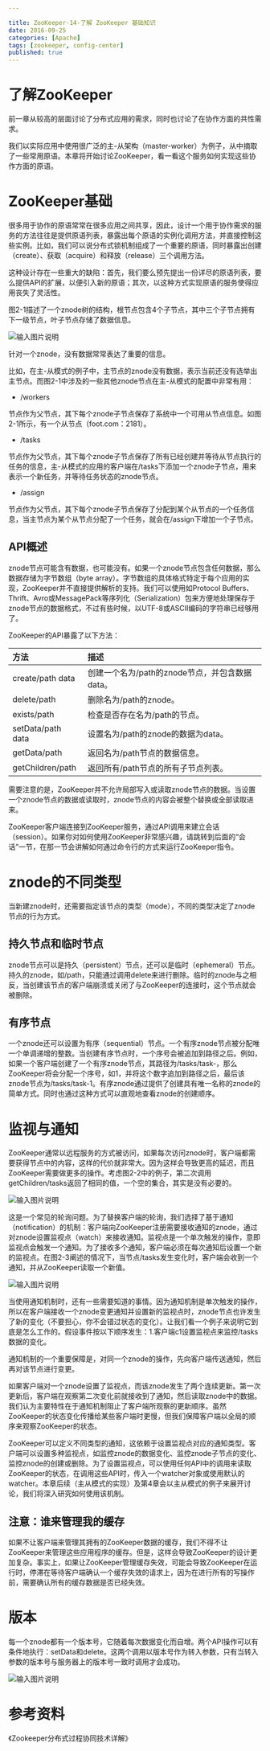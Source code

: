 ```yaml
---

title: ZooKeeper-14-了解 ZooKeeper 基础知识
date: 2016-09-25
categories: [Apache]
tags: [zookeeper, config-center]
published: true
---
```


# 了解ZooKeeper

前⼀章从较⾼的层⾯讨论了分布式应⽤的需求，同时也讨论了在协作⽅⾯的共性需求。

我们以实际应⽤中使⽤很⼴泛的主-从架构（master-worker）为例⼦，从中摘取了⼀些常⽤原语。本章将开始讨论ZooKeeper，看⼀看这个服务如何实现这些协作⽅⾯的原语。

# ZooKeeper基础

很多⽤于协作的原语常常在很多应⽤之间共享，因此，设计⼀个⽤于协作需求的服务的⽅法往往是提供原语列表，暴露出每个原语的实例化调⽤⽅法，并直接控制这些实例。⽐如，我们可以说分布式锁机制组成了⼀个重要的原语，同时暴露出创建（create）、获取（acquire）和释放（release）三个调⽤⽅法。

这种设计存在⼀些重⼤的缺陷：⾸先，我们要么预先提出⼀份详尽的原语列表，要么提供API的扩展，以便引⼊新的原语；其次，以这种⽅式实现原语的服务使得应⽤丧失了灵活性。

图2-1描述了⼀个znode树的结构，根节点包含4个⼦节点，其中三个⼦节点拥有下⼀级节点，叶⼦节点存储了数据信息。

![输入图片说明](https://images.gitee.com/uploads/images/2021/0313/193455_d02d1b28_508704.png "屏幕截图.png")

针对⼀个znode，没有数据常常表达了重要的信息。

⽐如，在主-从模式的例⼦中，主节点的znode没有数据，表⽰当前还没有选举出主节点。⽽图2-1中涉及的⼀些其他znode节点在主-从模式的配置中⾮常有⽤：

- /workers

节点作为⽗节点，其下每个znode⼦节点保存了系统中⼀个可用从节点信息。如图2-1所示，有⼀个从节点（foot.com：2181）。

- /tasks

节点作为⽗节点，其下每个znode⼦节点保存了所有已经创建并等待从节点执⾏的任务的信息，主-从模式的应用的客户端在/tasks下添加⼀个znode⼦节点，用来表示⼀个新任务，并等待任务状态的znode节点。

- /assign

节点作为⽗节点，其下每个znode⼦节点保存了分配到某个从节点的⼀个任务信息，当主节点为某个从节点分配了⼀个任务，就会在/assign下增加⼀个⼦节点。

## API概述

znode节点可能含有数据，也可能没有。如果⼀个znode节点包含任何数据，那么数据存储为字节数组（byte array）。字节数组的具体格式特定于每个应⽤的实现，ZooKeeper并不直接提供解析的⽀持。我们可以使⽤如Protocol Buffers、Thrift、Avro或MessagePack等序列化（Serialization）包来⽅便地处理保存于znode节点的数据格式，不过有些时候，以UTF-8或ASCII编码的字符串已经够⽤了。

ZooKeeper的API暴露了以下⽅法：

| 方法 | 描述 | 
|:---|:---|
| create/path data | 创建⼀个名为/path的znode节点，并包含数据data。 |
| delete/path | 删除名为/path的znode。 |
| exists/path | 检查是否存在名为/path的节点。 |
| setData/path data | 设置名为/path的znode的数据为data。 |
| getData/path | 返回名为/path节点的数据信息。 |
| getChildren/path | 返回所有/path节点的所有⼦节点列表。 |

需要注意的是，ZooKeeper并不允许局部写⼊或读取znode节点的数据。当设置⼀个znode节点的数据或读取时，znode节点的内容会被整个替换或全部读取进来。

ZooKeeper客户端连接到ZooKeeper服务，通过API调⽤来建⽴会话（session）。如果你对如何使⽤ZooKeeper⾮常感兴趣，请跳转到后⾯的“会话”⼀节，在那⼀节会讲解如何通过命令⾏的⽅式来运⾏ZooKeeper指令。

# znode的不同类型

当新建znode时，还需要指定该节点的类型（mode），不同的类型决定了znode节点的⾏为⽅式。

## 持久节点和临时节点

znode节点可以是持久（persistent）节点，还可以是临时（ephemeral）节点。持久的znode，如/path，只能通过调⽤delete来进⾏删除。临时的znode与之相反，当创建该节点的客户端崩溃或关闭了与ZooKeeper的连接时，这个节点就会被删除。

## 有序节点

⼀个znode还可以设置为有序（sequential）节点。⼀个有序znode节点被分配唯⼀个单调递增的整数。当创建有序节点时，⼀个序号会被追加到路径之后。例如，如果⼀个客户端创建了⼀个有序znode节点，其路径为/tasks/task-，那么ZooKeeper将会分配⼀个序号，如1，并将这个数字追加到路径之后，最后该znode节点为/tasks/task-1。有序znode通过提供了创建具有唯⼀名称的znode的简单⽅式。同时也通过这种⽅式可以直观地查看znode的创建顺序。

# 监视与通知

ZooKeeper通常以远程服务的⽅式被访问，如果每次访问znode时，客户端都需要获得节点中的内容，这样的代价就⾮常⼤。因为这样会导致更⾼的延迟，⽽且ZooKeeper需要做更多的操作。考虑图2-2中的例⼦，第⼆次调⽤getChildren/tasks返回了相同的值，⼀个空的集合，其实是没有必要的。

![输入图片说明](https://images.gitee.com/uploads/images/2021/0313/194429_16e95756_508704.png "屏幕截图.png")

这是⼀个常见的轮询问题。为了替换客户端的轮询，我们选择了基于通知（notification）的机制：客户端向ZooKeeper注册需要接收通知的znode，通过对znode设置监视点（watch）来接收通知。监视点是⼀个单次触发的操作，意即监视点会触发⼀个通知。为了接收多个通知，客户端必须在每次通知后设置⼀个新的监视点。在图2-3阐述的情况下，当节点/tasks发⽣变化时，客户端会收到⼀个通知，并从ZooKeeper读取⼀个新值。

![输入图片说明](https://images.gitee.com/uploads/images/2021/0313/194526_7e421f3e_508704.png "屏幕截图.png")

当使⽤通知机制时，还有⼀些需要知道的事情。因为通知机制是单次触发的操作，所以在客户端接收⼀个znode变更通知并设置新的监视点时，znode节点也许发⽣了新的变化（不要担⼼，你不会错过状态的变化）。让我们看⼀个例⼦来说明它到底是怎么⼯作的。假设事件按以下顺序发⽣：1.客户端c1设置监视点来监控/tasks数据的变化。

通知机制的⼀个重要保障是，对同⼀个znode的操作，先向客户端传送通知，然后再对该节点进⾏变更。

如果客户端对⼀个znode设置了监视点，⽽该znode发⽣了两个连续更新。第⼀次更新后，客户端在观察第⼆次变化前就接收到了通知，然后读取znode中的数据。我们认为主要特性在于通知机制阻⽌了客户端所观察的更新顺序。虽然ZooKeeper的状态变化传播给某些客户端时更慢，但我们保障客户端以全局的顺序来观察ZooKeeper的状态。

ZooKeeper可以定义不同类型的通知，这依赖于设置监视点对应的通知类型。客户端可以设置多种监视点，如监控znode的数据变化、监控znode⼦节点的变化、监控znode的创建或删除。为了设置监视点，可以使⽤任何API中的调⽤来读取ZooKeeper的状态，在调⽤这些API时，传⼊⼀个watcher对象或使⽤默认的watcher。本章后续（主从模式的实现）及第4章会以主从模式的例⼦来展开讨论，我们将深⼊研究如何使⽤该机制。

## 注意：谁来管理我的缓存

如果不让客户端来管理其拥有的ZooKeeper数据的缓存，我们不得不让ZooKeeper来管理这些应用程序的缓存。但是，这样会导致ZooKeeper的设计更加复杂。事实上，如果让ZooKeeper管理缓存失效，可能会导致ZooKeeper在运⾏时，停滞在等待客户端确认⼀个缓存失效的请求上，因为在进⾏所有的写操作前，需要确认所有的缓存数据是否已经失效。

# 版本

每⼀个znode都有⼀个版本号，它随着每次数据变化⽽⾃增。两个API操作可以有条件地执⾏：setData和delete。这两个调⽤以版本号作为转⼊参数，只有当转⼊参数的版本号与服务器上的版本号⼀致时调⽤才会成功。

![输入图片说明](https://images.gitee.com/uploads/images/2021/0313/194841_990af606_508704.png "屏幕截图.png")

# 参考资料

《Zookeeper分布式过程协同技术详解》


